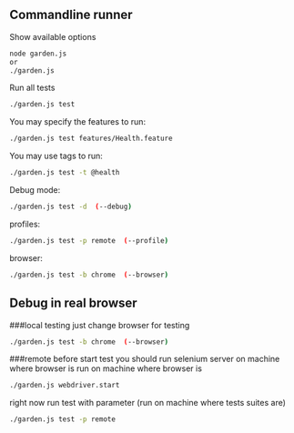 Commandline runner
-------------
Show available options
```bash
node garden.js
or
./garden.js
```
Run all tests
```bash
./garden.js test
```
You may specify the features to run:
```bash
./garden.js test features/Health.feature
```
You may use tags to run:
```bash
./garden.js test -t @health
```
Debug mode:
```bash
./garden.js test -d  (--debug)
```
profiles:
```bash
./garden.js test -p remote  (--profile)
```
browser:
```bash
./garden.js test -b chrome  (--browser)
```


Debug in real browser
-------------
###local testing
just change browser for testing
```bash
./garden.js test -b chrome  (--browser)
```


###remote
before start test you should run selenium server on machine where browser is
run on machine where browser is
```bash
./garden.js webdriver.start
```

right now run test with parameter (run on machine where tests suites are)
```bash
./garden.js test -p remote
```